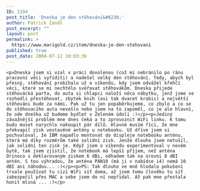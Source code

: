 ```yaml
---
ID: 1194
post_title: 'Dneska je den stěhování&#8230;'
author: Patrick Zandl
post_excerpt: ""
layout: post
permalink: >
  https://www.marigold.cz/item/dneska-je-den-stehovani
published: true
post_date: 2004-07-12 10:03:36
---
```

	<p>Dneska jsem si vzal v práci dovolenou (což mi nebránilo po ránu pracovní věci vyříditi) a nadešel velký den stěhování. Tedy, abych byl přesný, stěhování probíhalo už o víkendu, kdy jsem odvážel křehčí věci, které se mi nechtělo svěřovat stěhovákům. Dneska přijede stěhovácká parta, do auta si chlapci naloží něco nábytku, jenž jsme se rozhodli přestěhovat, zbytek knih (asi tak dvacet krabic) a největší stěhováni bude za námi. Pak už tu jen popaběrkujeme, co zbylo a co se do stěhovacího auta nevešlo nebo jsem na to zapoměl, co je ale hlavní, že ode dneška už budeme bydlet v Zeleném údolí :)</p><p>Jediný závažnější problém mne dnes čeká a to zprovoznit WiFi linku. K tomu budu muset narychlo nakoupit pár dílů. Hlavně musím říci, že mne překvapil zisk vestavěné antény u notebooku. Už dříve jsem si pochvaloval, že IBM napadlo montovat do displeje notebooku anténu, která má díky rozměrům také solidní zisk. Jenže dlouho jsem netušil, jak solidní ten zisk je. Když jsem o víkendu experimentoval v novém bytě, tak jsem zjistil, že notebook má lepší příjem, než anténa Orinoco s deklarovaným ziskem 6 dBi, odhadem tak na úrovni 8 dBI antén. S tou výhradou, že anténa PAN10 (má ji v nabídce i4) nemá 10 dBI ani náhodou... :)</p><p>PS: Tak dlouho ve mně hlodalo pokušení trvale používat tu cizí WiFi síť doma, až jsem tomu člověku tu síť zabezpečil přes MAC a sebe jsem do ní nepřidal. Až pak mne přestala honit mlsná ... :)</p>